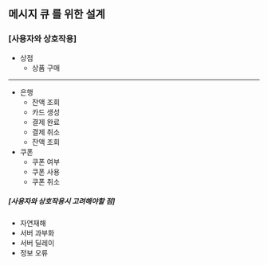 ## 메시지 큐 를 위한 설계

### **[사용자와 상호작용]**
- 상점
  - 상품 구매
________________

- 은행
  - 잔액 조회
  - 카드 생성
  - 결제 완료
  - 결제 취소
  - 잔액 조회
- 쿠폰
  - 쿠폰 여부
  - 쿠폰 사용
  - 쿠폰 취소

##### *[사용자와 상호작용시 고려해야할 점]*
- 자연재해
- 서버 과부화
- 서버 딜레이
- 정보 오류